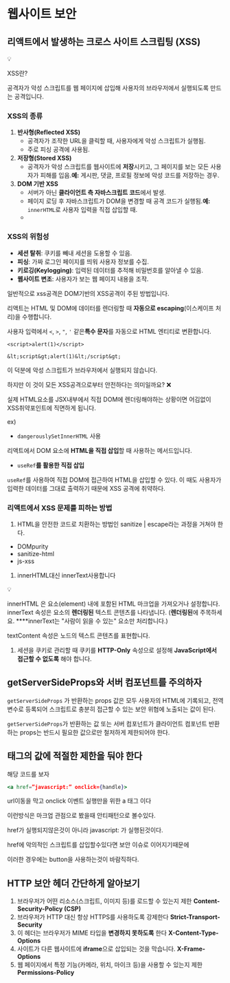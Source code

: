 # 웹사이트 보안

## 리액트에서 발생하는 크로스 사이트 스크립팅 (XSS)

<aside>
💡

XSS란?

공격자가 악성 스크립트를 웹 페이지에 삽입해 사용자의 브라우저에서 실행되도록 만드는 공격입니다.

</aside>

### **XSS의 종류**

1. **반사형(Reflected XSS)**
   - 공격자가 조작한 URL을 클릭할 때, 사용자에게 악성 스크립트가 실행됨.
   - 주로 피싱 공격에 사용됨.
2. **저장형(Stored XSS)**
   - 공격자가 악성 스크립트를 웹사이트에 **저장**시키고, 그 페이지를 보는 모든 사용자가 피해를 입음.**예:** 게시판, 댓글, 프로필 정보에 악성 코드를 저장하는 경우.
3. **DOM 기반 XSS**
   - 서버가 아닌 **클라이언트 측 자바스크립트 코드**에서 발생.
   - 페이지 로딩 후 자바스크립트가 DOM을 변경할 때 공격 코드가 실행됨.**예:** `innerHTML`로 사용자 입력을 직접 삽입할 때.
   -

### **XSS의 위험성**

- **세션 탈취**: 쿠키를 빼내 세션을 도용할 수 있음.
- **피싱**: 가짜 로그인 페이지를 띄워 사용자 정보를 수집.
- **키로깅(Keylogging)**: 입력된 데이터를 추적해 비밀번호를 알아낼 수 있음.
- **웹사이트 변조**: 사용자가 보는 웹 페이지 내용을 조작.

일반적으로 xss공격은 DOM기반의 XSS공격이 주된 방법입니다.

리액트는 HTML 및 DOM에 데이터를 렌더링할 때 **자동으로 escaping**(이스케이프 처리)을 수행합니다.

사용자 입력에서 `<`, `>`, `"`, `'` 같은**특수 문자**를 자동으로 HTML 엔티티로 변환합니다.

```
<script>alert(1)</script>
```

```
&lt;script&gt;alert(1)&lt;/script&gt;
```

이 덕분에 악성 스크립트가 브라우저에서 실행되지 않습니다.

하지만 이 것이 모든 XSS공격으로부터 안전하다는 의미일까요? ❌

실제 HTML요소를 JSX내부에서 직접 DOM에 렌더링해야하는 상황이면 어김없이 XSS취약포인트에 직면하게 됩니다.

ex)

- `dangerouslySetInnerHTML` 사용

리액트에서 DOM 요소에 **HTML을 직접 삽입**할 때 사용하는 메서드입니다.

- `useRef`**를 활용한 직접 삽입**

`useRef`를 사용하여 직접 DOM에 접근하여 HTML을 삽입할 수 있다. 이 때도 사용자가 입력한 데이터를 그대로 출력하기 때문에 XSS 공격에 취약하다.

### **리액트에서 XSS 문제를 피하는 방법**

1.  HTML을 안전한 코드로 치환하는 방법인 sanitize | escape라는 과정을 거쳐야 한다.

- DOMpurity
- sanitize-html
- js-xss

1. innerHTML대신 innerText사용합니다

<aside>
💡

innerHTML 은 요소(element) 내에 포함된 HTML 마크업을 가져오거나 설정합니다.
innerText 속성은 요소의 **렌더링된** 텍스트 콘텐츠를 나타냅니다. (**렌더링된**에 주목하세요. \*\*\*\*innerText는 "사람이 읽을 수 있는" 요소만 처리합니다.)

textContent 속성은 노드의 텍스트 콘텐츠를 표현합니다.

</aside>

1. 세션을 쿠키로 관리할 때 쿠키를 **HTTP-Only** 속성으로 설정해 **JavaScript에서 접근할 수 없도록** 해야 합니다.

## **getServerSideProps와 서버 컴포넌트를 주의하자**

`getServerSideProps` 가 반환하는 props 값은 모두 사용자의 HTML에 기록되고, 전역 변수로 등록되어 스크립트로 충분히 접근할 수 있는 보안 위협에 노출되는 값이 된다.

`getServerSideProps`가 반환하는 값 또는 서버 컴포넌트가 클라이언트 컴포넌트 반환하는 props는 반드시 필요한 값으로만 철저하게 제한되어야 한다.

## **<a> 태그의 값에 적절한 제한을 둬야 한다**

해당 코드를 보자

```jsx
<a href=”javascript:” onclick={handle}>
```

url이동을 막고 onclick 이벤트 실행만을 위한 a 태그 이다

이런방식은 마크업 관점으로 봤을때 안티패턴으로 볼수있다.

href가 실행되지않은것이 아니라 javascript: 가 실행된것이다.

href에 악의적인 스크립트를 삽입할수있다면 보안 이슈로 이어지기때문에

이러한 경우에는 button을 사용하는것이 바람직하다.

## **HTTP 보안 헤더 간단하게 알아보기**

1.  브라우저가 어떤 리소스(스크립트, 이미지 등)를 로드할 수 있는지 제한
    **Content-Security-Policy (CSP)**
2.  브라우저가 HTTP 대신 항상 HTTPS를 사용하도록 강제한다
    **Strict-Transport-Security**
3.  이 헤더는 브라우저가 MIME 타입을 **변경하지 못하도록** 한다
    **X-Content-Type-Options**
4.  사이트가 다른 웹사이트에 **iframe**으로 삽입되는 것을 막습니다.
    **X-Frame-Options**
5.  웹 페이지에서 특정 기능(카메라, 위치, 마이크 등)을 사용할 수 있는지 제한
    **Permissions-Policy**
